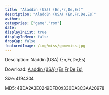 ```yaml
---
title: "Aladdin (USA) (En,Fr,De,Es)"
description: "Aladdin (USA) (En,Fr,De,Es)"
author: 
categories: ["game","rom"]
date: 
displayInList: true
displayInMenu: false
dropCap: false
featuredImage: /img/miss/gamemiss.jpg
---
```


Description: Aladdin (USA) (En,Fr,De,Es)

Download: <a style="text-decoration:underline;" href="https://mega.nz/#!aXAwUS4R!RqK-bVa6YN3oXt8KdpqrsVG7t-_NZVjCw29wAREqOF8" target = "_blank" rel = "nofollow" > Aladdin (USA) (En,Fr,De,Es)</a>

Size: 4194304

MD5: 4BDA2A3E0249DFD09330DABC3AA20978

